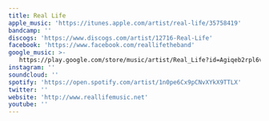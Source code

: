 ```yaml
---
title: Real Life
apple_music: 'https://itunes.apple.com/artist/real-life/35758419'
bandcamp: ''
discogs: 'https://www.discogs.com/artist/12716-Real-Life'
facebook: 'https://www.facebook.com/reallifetheband'
google_music: >-
   https://play.google.com/store/music/artist/Real_Life?id=Agiqeb2rpl6vizhhw3gwlupj4ra
instagram: ''
soundcloud: ''
spotify: 'https://open.spotify.com/artist/1n0pe6Cx9pCNvXYkX9TTLX'
twitter: ''
website: 'http://www.reallifemusic.net'
youtube: ''
---
```

